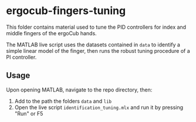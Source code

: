# ergocub-fingers-tuning
This folder contains material used to tune the PID controllers for index and middle fingers of the ergoCub hands.

The MATLAB live script uses the datasets contained in `data` to identify a simple linear model of the finger, then runs the robust tuning procedure of a PI controller.

## Usage

Upon opening MATLAB, navigate to the repo directory, then:
1. Add to the path the folders `data` and `lib`
2. Open the live script `identification_tuning.mlx` and run it by pressing "Run" or F5